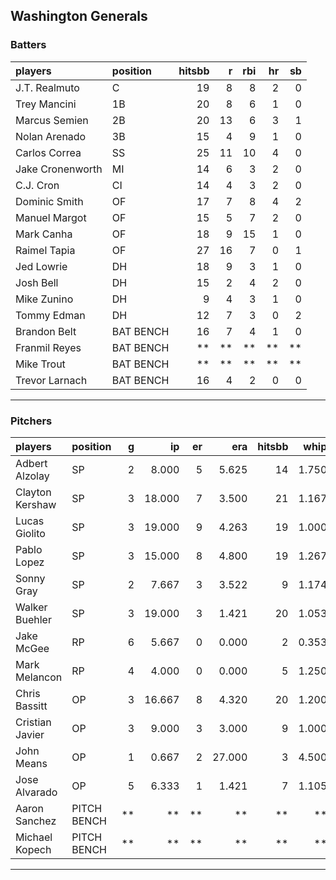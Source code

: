 ## Washington Generals

### Batters

 
|players          |position  | hitsbb|  r| rbi| hr| sb| 
|:----------------|:---------|------:|--:|---:|--:|--:| 
|J.T. Realmuto    |C         |     19|  8|   8|  2|  0| 
|Trey Mancini     |1B        |     20|  8|   6|  1|  0| 
|Marcus Semien    |2B        |     20| 13|   6|  3|  1| 
|Nolan Arenado    |3B        |     15|  4|   9|  1|  0| 
|Carlos Correa    |SS        |     25| 11|  10|  4|  0| 
|Jake Cronenworth |MI        |     14|  6|   3|  2|  0| 
|C.J. Cron        |CI        |     14|  4|   3|  2|  0| 
|Dominic Smith    |OF        |     17|  7|   8|  4|  2| 
|Manuel Margot    |OF        |     15|  5|   7|  2|  0| 
|Mark Canha       |OF        |     18|  9|  15|  1|  0| 
|Raimel Tapia     |OF        |     27| 16|   7|  0|  1| 
|Jed Lowrie       |DH        |     18|  9|   3|  1|  0| 
|Josh Bell        |DH        |     15|  2|   4|  2|  0| 
|Mike Zunino      |DH        |      9|  4|   3|  1|  0| 
|Tommy Edman      |DH        |     12|  7|   3|  0|  2| 
|Brandon Belt     |BAT BENCH |     16|  7|   4|  1|  0| 
|Franmil Reyes    |BAT BENCH |     **| **|  **| **| **| 
|Mike Trout       |BAT BENCH |     **| **|  **| **| **| 
|Trevor Larnach   |BAT BENCH |     16|  4|   2|  0|  0| 

* * *

### Pitchers

 
|players         |position    |  g|     ip| er|    era| hitsbb|  whip| so|  w| sv| 
|:---------------|:-----------|--:|------:|--:|------:|------:|-----:|--:|--:|--:| 
|Adbert Alzolay  |SP          |  2|  8.000|  5|  5.625|     14| 1.750| 11|  1|  0| 
|Clayton Kershaw |SP          |  3| 18.000|  7|  3.500|     21| 1.167| 27|  1|  0| 
|Lucas Giolito   |SP          |  3| 19.000|  9|  4.263|     19| 1.000| 25|  0|  0| 
|Pablo Lopez     |SP          |  3| 15.000|  8|  4.800|     19| 1.267| 19|  1|  0| 
|Sonny Gray      |SP          |  2|  7.667|  3|  3.522|      9| 1.174| 13|  0|  0| 
|Walker Buehler  |SP          |  3| 19.000|  3|  1.421|     20| 1.053| 15|  3|  0| 
|Jake McGee      |RP          |  6|  5.667|  0|  0.000|      2| 0.353|  6|  1|  1| 
|Mark Melancon   |RP          |  4|  4.000|  0|  0.000|      5| 1.250|  5|  0|  2| 
|Chris Bassitt   |OP          |  3| 16.667|  8|  4.320|     20| 1.200| 17|  2|  0| 
|Cristian Javier |OP          |  3|  9.000|  3|  3.000|      9| 1.000| 11|  0|  1| 
|John Means      |OP          |  1|  0.667|  2| 27.000|      3| 4.500|  1|  0|  0| 
|Jose Alvarado   |OP          |  5|  6.333|  1|  1.421|      7| 1.105|  6|  1|  0| 
|Aaron Sanchez   |PITCH BENCH | **|     **| **|     **|     **|    **| **| **| **| 
|Michael Kopech  |PITCH BENCH | **|     **| **|     **|     **|    **| **| **| **| 


* * *



